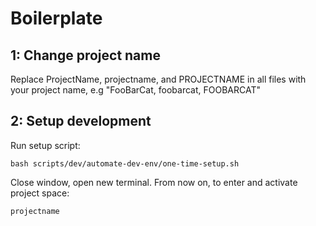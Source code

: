 Boilerplate
===========

1: Change project name
----------------------

Replace ProjectName, projectname, and PROJECTNAME in all files with your project name, e.g "FooBarCat, foobarcat, FOOBARCAT"

2: Setup development
--------------------

Run setup script:

	bash scripts/dev/automate-dev-env/one-time-setup.sh

Close window, open new terminal. From now on, to enter and activate project space:

	projectname
